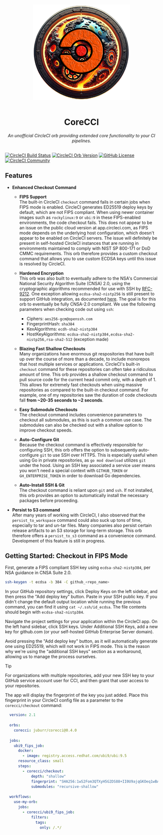 <div align="center">
  <img align="center" width="320" src="assets/logos/corecci_500px.png" alt="CoreCCI Orb"><br /><br />
  <h1>CoreCCI</h1>
  <i>An unofficial CircleCI orb providing extended core functionality to your CI pipelines.</i><br /><br />
</div>

[![CircleCI Build Status](https://circleci.com/gh/juburr/corecci.svg?style=shield "CircleCI Build Status")](https://circleci.com/gh/juburr/corecci) [![CircleCI Orb Version](https://badges.circleci.com/orbs/juburr/corecci.svg)](https://circleci.com/developer/orbs/orb/juburr/corecci) [![GitHub License](https://img.shields.io/badge/license-MIT-lightgrey.svg)](https://raw.githubusercontent.com/juburr/corecci/master/LICENSE) [![CircleCI Community](https://img.shields.io/badge/community-CircleCI%20Discuss-343434.svg)](https://discuss.circleci.com/c/ecosystem/orbs)


## Features
- **Enhanced Checkout Command**  
  - **FIPS Support**  
  The built-in CircleCI `checkout` command fails in certain jobs when FIPS mode is enabled. CircleCI generates ED25519 deploy keys by default, which are not FIPS compliant. When using newer container images such as `rockylinux:9` or `ubi:9` in these FIPS-enabled environments, the code checkout fails. This does not appear to be an issue on the public cloud version at app.circleci.com, as FIPS mode depends on the underlying host configuration, which doesn't appear to be enabled on CircleCI servers. The issue will definitely be present in self-hosted CircleCI instances that are running in environments maintained to comply with NIST SP 800-171 or DoD CMMC requirements. This orb therefore provides a custom checkout command that allows you to use custom ECDSA keys until this issue is resolved by CircleCI.

  - **Hardened Encryption**  
  This orb was also built to eventually adhere to the NSA's Commercial National Security Algorithm Suite (CNSA) 2.0, using the cryptographic algorithms recommended for use with SSH by [RFC-9212](https://datatracker.ietf.org/doc/html/rfc9212). One exception allowing `ecdsa-sha2-nistp256` is still present to support GitHub integration, as documented [here](https://github.com/juburr/corecci/blob/ad0091743adec142c7f0fe7e81388e442a28a50f/src/commands/checkout.yml#L35-L44). The goal is for this orb to eventually be fully CNSA-2.0 compliant. We use the following parameters when checking code out using `ssh`:
    - Ciphers: `aes256-gcm@openssh.com`
    - FingerprintHash: `sha384`
    - KexAlgorithms: `ecdh-sha2-nistp384`
    - HostKeyAlgorithms: `ecdsa-sha2-nistp384,ecdsa-sha2-nistp256,rsa-sha2-512` (exception made)

  - **Blazing Fast Shallow Checkouts**  
  Many organizations have enormous git respositories that have built up over the course of more than a decade, to include monorepos that host multiple services or applications. CircleCI's built-in `checkout` command for these repositories can often take a ridiculous amount of time. This orb provides a shallow checkout command to pull source code for the current head commit only, with a depth of 1. This allows for extremely fast checkouts when using massive repositories as compared to the built-in checkout command. For example, one of my repositories saw the duration of code checkouts fall **from ~20-35 seconds to ~2 seconds**.

  - **Easy Submodule Checkouts**  
  The checkout command includes convenience parameters to checkout all submodules, as this is such a common use case. The submodules can also be checked out with a shallow option to improve checkout speeds.

  - **Auto-Configure Git**  
  Because the checkout command is effectively responsible for configuring SSH, this orb offers the option to subsequently auto-configure `git` to use SSH over HTTPS. This is especially useful when using Go in private repositories, as `go mod download` utilizes `git` under the hood. Using an SSH key associated a service user means you won't need a special context with `GITHUB_TOKEN` or `GH_ENTERPRISE_TOKEN` in order to download Go dependencies.

  - **Auto-Install SSH & Git**  
  The checkout command is reliant upon `git` and `ssh`. If not installed, this orb provides an option to automatically install the necessary packages before proceeding.

- **Persist to S3 command**  
After many years of working with CircleCI, I also observed that the `persist_to_workspace` command could also suck up tons of time, especially to tar and un-tar files. Many companies also persist certain release artifacts to an S3 storage for long-term storage. This orb therefore offers a `persist_to_s3` command as a convenience command. Development of this feature is still in progress.

## Getting Started: Checkout in FIPS Mode

First, generate a FIPS compliant SSH key using `ecdsa-sha2-nistp384`, per NSA guidance in CNSA Suite 2.0.
```bash
ssh-keygen -t ecdsa -b 384 -C github_<repo_name>
```

In your GitHub repository settings, click Deploy Keys on the left sidebar, and then press the "Add deploy key" button. Paste in your SSH public key. If you didn't change the default output location while running the previous command, you can find it using `cat ~/.ssh/id_ecdsa`. The file contents should begin with `ecdsa-sha2-nistp384`.

Navigate the project settings for your application within the CircleCI app. On the left hand sidebar, click SSH keys. Under Additional SSH Keys, add a new key for github.com (or your self-hosted GitHub Enterprise Server domain).

Avoid pressing the "Add deploy key" button, as it will automatically generate one using ED25519, which will not work in FIPS mode. This is the reason why we're using the "additional SSH keys" section as a workaround, allowing us to manage the process ourselves.

> [!TIP]
> For organizations with multiple repositories, add your new SSH key to your GitHub service account user for CCI, and then grant that user access to your repositories.

The app will display the fingerprint of the key you just added. Place this fingerprint in your CircleCI config file as a parameter to the `corecci/checkout` command:

```yaml
  version: 2.1

  orbs:
    corecci: juburr/corecci@0.4.0

  jobs:
    ubi9_fips_job:
      docker:
        - image: registry.access.redhat.com/ubi9/ubi:9.5
      resource_class: small
      steps:
        - corecci/checkout:
            depth: "shallow"
            fingerprint: "SHA256:1wS2Fom3QTXyH5G2DS88+II0U9ajqGKOeq1wBA740Fc"
            submodules: "recursive-shallow"

  workflows:
    use-my-orb:
      jobs:
        - corecci/ubi9_fips_job:
            filters:
              tags:
                only: /.*/
```
